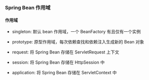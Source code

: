 
### Spring Bean 作用域

#### 作用域

* singleton: 默认 bean 作用域，一个 BeanFactory 有且仅有一个实例

* prototype: 原型作用域，每次依赖查找和依赖注入生成新的 Bean 对象

* request: 将 Spring Bean 存储在 ServletRequest 上下文

* session: 将 Spring Bean 存储在 HttpSession 中

* application: 将 Spring Bean 存储在 ServletContext 中
